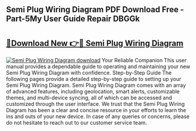 ## Semi Plug Wiring Diagram PDF Download Free - Part-5My User Guide Repair DBGGk

# <h2><a href="http://dflkkrd.blite.top/?on=Semi+Plug+Wiring+Diagram">🔗Download New 👉🔴 Semi Plug Wiring Diagram</a></h2>

[![Semi Plug Wiring Diagram download](https://i.imgur.com/lujVjoI.png)](http://dflkkrd.blite.top/?on=Semi+Plug+Wiring+Diagram)
Your Reliable Companion This user manual provides a dependable guide to operating and maintaining your new Semi Plug Wiring Diagram with confidence. Step-by-Step Guide The following pages provide a detailed step-by-step guide to setting up your Semi Plug Wiring Diagram. Semi Plug Wiring Diagram comes with an array of advanced features, including geolocation, smart alerts, customizable themes, and multi-device syncing, all of which can be accessed and customized through the user interface. We trust that the Semi Plug Wiring Diagram has been a clear and concise resource in your efforts to learn the ins and outs of your new device. In case of any queries or concerns, please do not hesitate to reach out to our customer service team.
